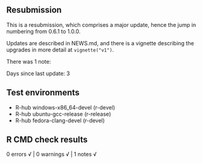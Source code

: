 ## Resubmission

This is a resubmission, which comprises a major update, hence the jump in numbering from 0.6.1 to 1.0.0.

Updates are described in NEWS.md, and there is a vignette describing the upgrades in more detail at `vignette("v1")`.

There was 1 note:

Days since last update: 3

## Test environments
- R-hub windows-x86_64-devel (r-devel)
- R-hub ubuntu-gcc-release (r-release)
- R-hub fedora-clang-devel (r-devel)

## R CMD check results
0 errors √ | 0 warnings √ | 1 notes √

